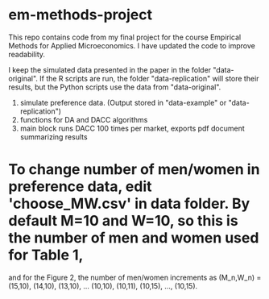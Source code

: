 # em-methods-project
This repo contains code from my final project for the course Empirical Methods for Applied Microeconomics.
I have updated the code to improve readability.

I keep the simulated data presented in the paper in the folder "data-original". If the R scripts are run, the folder
	"data-replication" will store their results, but the Python scripts use the data from "data-original".

1. simulate preference data. (Output stored in "data-example" or "data-replication")
2. functions for DA and DACC algorithms
3. main block runs DACC 100 times per market, exports pdf document summarizing results

# To change number of men/women in preference data, edit 'choose_MW.csv' in data folder. By default M=10 and W=10, so this is the number of men and women used for Table 1,
and for the Figure 2, the number of men/women increments as (M_n,W_n) = (15,10), (14,10), (13,10), ... (10,10), (10,11), (10,15), ..., (10,15).